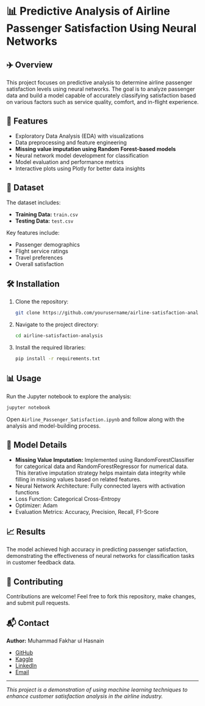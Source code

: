 # 📊 Predictive Analysis of Airline Passenger Satisfaction Using Neural Networks

## ✈️ Overview
This project focuses on predictive analysis to determine airline passenger satisfaction levels using neural networks. The goal is to analyze passenger data and build a model capable of accurately classifying satisfaction based on various factors such as service quality, comfort, and in-flight experience.

## 🚀 Features
- Exploratory Data Analysis (EDA) with visualizations
- Data preprocessing and feature engineering
- **Missing value imputation using Random Forest-based models**
- Neural network model development for classification
- Model evaluation and performance metrics
- Interactive plots using Plotly for better data insights

## 📂 Dataset
The dataset includes:
- **Training Data:** `train.csv`
- **Testing Data:** `test.csv`

Key features include:
- Passenger demographics
- Flight service ratings
- Travel preferences
- Overall satisfaction

## 🛠️ Installation
1. Clone the repository:
   ```bash
   git clone https://github.com/yourusername/airline-satisfaction-analysis.git
   ```
2. Navigate to the project directory:
   ```bash
   cd airline-satisfaction-analysis
   ```
3. Install the required libraries:
   ```bash
   pip install -r requirements.txt
   ```

## 📊 Usage
Run the Jupyter notebook to explore the analysis:
```bash
jupyter notebook
```
Open `Airline_Passenger_Satisfaction.ipynb` and follow along with the analysis and model-building process.

## 🧠 Model Details
- **Missing Value Imputation:** Implemented using RandomForestClassifier for categorical data and RandomForestRegressor for numerical data. This iterative imputation strategy helps maintain data integrity while filling in missing values based on related features.
- Neural Network Architecture: Fully connected layers with activation functions
- Loss Function: Categorical Cross-Entropy
- Optimizer: Adam
- Evaluation Metrics: Accuracy, Precision, Recall, F1-Score

## 📈 Results
The model achieved high accuracy in predicting passenger satisfaction, demonstrating the effectiveness of neural networks for classification tasks in customer feedback data.

## 🤝 Contributing
Contributions are welcome! Feel free to fork this repository, make changes, and submit pull requests.

## 📬 Contact
**Author:** Muhammad Fakhar ul Hasnain  
- [GitHub](https://github.com/Muhammmadfakharulhasnain)  
- [Kaggle](https://www.kaggle.com/mfakharulhasnain)  
- [LinkedIn](https://www.linkedin.com/in/muhammadfakharulhasnain6/)  
- [Email](mailto:muhammadfakharulhasnain6@gmail.com)

---

*This project is a demonstration of using machine learning techniques to enhance customer satisfaction analysis in the airline industry.*

